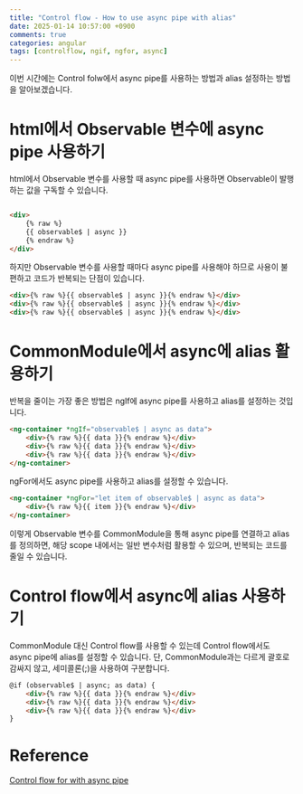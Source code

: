 ```yaml
---
title: "Control flow - How to use async pipe with alias"
date: 2025-01-14 10:57:00 +0900
comments: true
categories: angular
tags: [controlflow, ngif, ngfor, async]
---
```


이번 시간에는 Control folw에서 async pipe를 사용하는 방법과 alias 설정하는 방법을 알아보겠습니다.

# html에서 Observable 변수에 async pipe 사용하기
html에서 Observable 변수를 사용할 때 async pipe를 사용하면 Observable이 발행하는 값을 구독할 수 있습니다.
```html

<div>
	{% raw %}
	{{ observable$ | async }}
	{% endraw %}
</div>
```

하지만 Observable 변수를 사용할 때마다 async pipe를 사용해야 하므로 사용이 불편하고 코드가 반복되는 단점이 있습니다.

```html
<div>{% raw %}{{ observable$ | async }}{% endraw %}</div>
<div>{% raw %}{{ observable$ | async }}{% endraw %}</div>
<div>{% raw %}{{ observable$ | async }}{% endraw %}</div>
```

# CommonModule에서 async에 alias 활용하기
반복을 줄이는 가장 좋은 방법은 ngIf에 async pipe를 사용하고 alias를 설정하는 것입니다.


```html
<ng-container *ngIf="observable$ | async as data">
	<div>{% raw %}{{ data }}{% endraw %}</div>
	<div>{% raw %}{{ data }}{% endraw %}</div>
	<div>{% raw %}{{ data }}{% endraw %}</div>
</ng-container>
```

ngFor에서도 async pipe를 사용하고 alias를 설정할 수 있습니다.
```html
<ng-container *ngFor="let item of observable$ | async as data">
	<div>{% raw %}{{ item }}{% endraw %}</div>
</ng-container>
```

이렇게 Observable 변수를 CommonModule을 통해 async pipe를 연결하고 alias를 정의하면, 해당 scope 내에서는 일반 변수처럼 활용할 수 있으며, 반복되는 코드를 줄일 수 있습니다.



# Control flow에서 async에 alias 사용하기
CommonModule 대신 Control flow를 사용할 수 있는데 Control flow에서도 async pipe에 alias를 설정할 수 있습니다.
단, CommonModule과는 다르게 괄호로 감싸지 않고, 세미콜론(;)을 사용하여 구분합니다.

```html
@if (observable$ | async; as data) {
	<div>{% raw %}{{ data }}{% endraw %}</div>
	<div>{% raw %}{{ data }}{% endraw %}</div>
	<div>{% raw %}{{ data }}{% endraw %}</div>
}
```


# Reference
[Control flow for with async pipe](https://stackoverflow.com/questions/78549745/angular-new-control-flow-for-with-async-pipe-and-aliasing-variable-with-as)